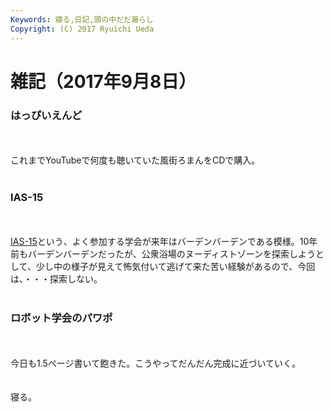 ```yaml
---
Keywords: 寝る,日記,頭の中だだ漏らし
Copyright: (C) 2017 Ryuichi Ueda
---
```


# 雑記（2017年9月8日）
<h3>はっぴいえんど</h3><br />
<br />
これまでYouTubeで何度も聴いていた風街ろまんをCDで購入。<br />
<br />
<h3>IAS-15</h3><br />
<br />
<a href="http://conference.vde.com/ias/Pages/Homepage.aspx">IAS-15</a>という、よく参加する学会が来年はバーデンバーデンである模様。10年前もバーデンバーデンだったが、公衆浴場のヌーディストゾーンを探索しようとして、少し中の様子が見えて怖気付いて逃げて来た苦い経験があるので、今回は、・・・探索しない。<br />
<br />
<h3>ロボット学会のパワポ</h3><br />
<br />
今日も1.5ページ書いて飽きた。こうやってだんだん完成に近づいていく。<br />
<br />
<br />
寝る。<br />
<br />

